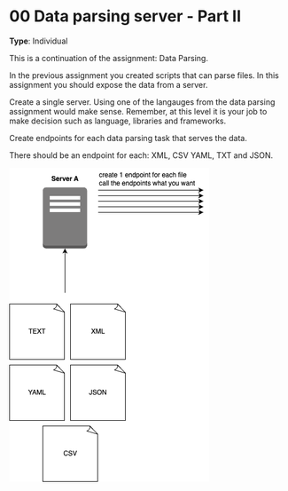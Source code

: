 # 00 Data parsing server - Part II

**Type**: Individual

This is a continuation of the assignment: Data Parsing.

In the previous assignment you created scripts that can parse files. In this assignment you should expose the data from a server.

Create a single server. Using one of the langauges from the data parsing assignment would make sense. 
Remember, at this level it is your job to make decision such as language, libraries and frameworks. 

Create endpoints for each data parsing task that serves the data. 

There should be an endpoint for each: XML, CSV YAML, TXT and JSON. 

<img src="./Data_parsing_server_Part_II.png">

